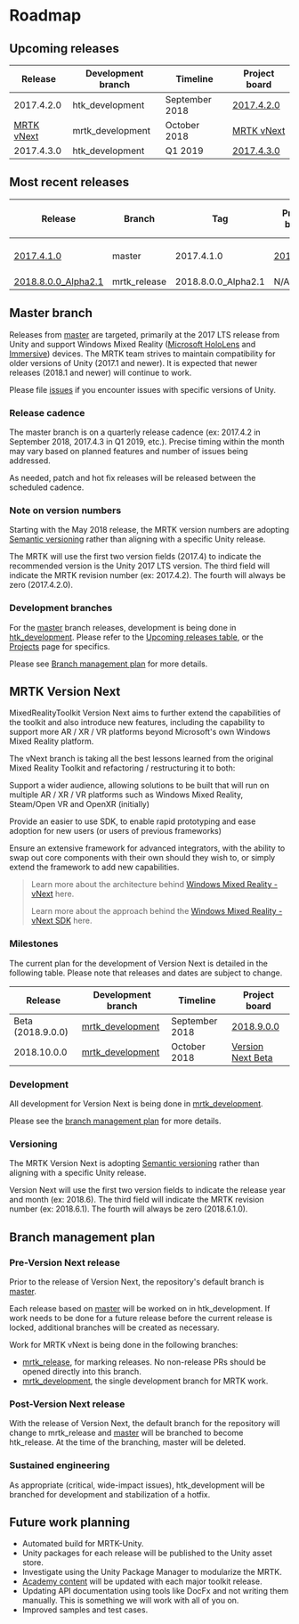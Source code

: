 # Roadmap

## Upcoming releases

| Release | Development branch | Timeline | Project board |
| --- | --- | --- | --- |
| 2017.4.2.0 | htk_development | September 2018 | [2017.4.2.0](https://github.com/Microsoft/MixedRealityToolkit-Unity/projects/15) |
| [MRTK vNext](#mrtk-version-next) | mrtk_development | October 2018 | [MRTK vNext](https://github.com/Microsoft/MixedRealityToolkit-Unity/projects/5) |
| 2017.4.3.0 | htk_development | Q1 2019 | [2017.4.3.0](https://github.com/Microsoft/MixedRealityToolkit-Unity/projects/17) |

## Most recent releases

| Release | Branch | Tag | Project board | Tested Unity Versions |
| --- | --- | --- | --- | --- |
| [2017.4.1.0](https://github.com/Microsoft/MixedRealityToolkit-Unity/releases/tag/2017.4.1.0) | master | 2017.4.1.0 | [2017.4.1.0](https://github.com/Microsoft/MixedRealityToolkit-Unity/projects/9) | 2017.1 - 2017.4 |
| [2018.8.0.0_Alpha2.1](https://github.com/Microsoft/MixedRealityToolkit-Unity/releases/tag/2018.8.0.0_Alpha2.1) | mrtk_release | 2018.8.0.0_Alpha2.1 | N/A | 2018.1 |

## Master branch

Releases from [master](https://github.com/Microsoft/MixedRealityToolkit-Unity/tree/master) are targeted, primarily at the 2017 LTS release from Unity and support Windows Mixed Reality ([Microsoft HoloLens](https://www.microsoft.com/en-us/hololens) and [Immersive](https://docs.microsoft.com/en-us/windows/mixed-reality/immersive-headset-hardware-details)) devices. The MRTK team strives to maintain compatibility for older versions of Unity (2017.1 and newer). It is expected that newer releases (2018.1 and newer) will continue to work.

Please file [issues](https://github.com/Microsoft/MixedRealityToolkit-Unity/issues) if you encounter issues with specific versions of Unity.

### Release cadence

The master branch is on a quarterly release cadence (ex: 2017.4.2 in September 2018, 2017.4.3 in Q1 2019, etc.). Precise timing within the month may vary based on planned features and number of issues being addressed.

As needed, patch and hot fix releases will be released between the scheduled cadence.

### Note on version numbers

Starting with the May 2018 release, the MRTK version numbers are adopting [Semantic versioning](https://semver.org/) rather than aligning with a specific Unity release.

The MRTK will use the first two version fields (2017.4) to indicate the recommended version is the Unity 2017 LTS version. The third field will indicate the MRTK revision number (ex: 2017.4.2). The fourth will always be zero (2017.4.2.0).

### Development branches

For the [master](https://github.com/Microsoft/MixedRealityToolkit-Unity/tree/master) branch releases, development is being done in [htk_development](https://github.com/Microsoft/MixedRealityToolkit-Unity/tree/htk_development). Please refer to the [Upcoming releases table](#upcoming-releases), or the [Projects](https://github.com/Microsoft/MixedRealityToolkit-Unity/projects) page for specifics.

Please see [Branch management plan](#branch-management-plan) for more details.

## MRTK Version Next

MixedRealityToolkit Version Next aims to further extend the capabilities of the toolkit and also introduce new features, including the capability to support more AR / XR / VR platforms beyond Microsoft's own Windows Mixed Reality platform.

The vNext branch is taking all the best lessons learned from the original Mixed Reality Toolkit and refactoring / restructuring it to both:

Support a wider audience, allowing solutions to be built that will run on multiple AR / XR / VR platforms such as Windows Mixed Reality, Steam/Open VR and OpenXR (initially)

Provide an easier to use SDK, to enable rapid prototyping and ease adoption for new users (or users of previous frameworks)

Ensure an extensive framework for advanced integrators, with the ability to swap out core components with their own should they wish to, or simply extend the framework to add new capabilities.

> Learn more about the architecture behind [Windows Mixed Reality - vNext](https://github.com/Microsoft/MixedRealityToolkit-Unity/blob/mrtk_release/MRTK-vNext.md) here.
>
> Learn more about the approach behind the [Windows Mixed Reality - vNext SDK](https://github.com/Microsoft/MixedRealityToolkit-Unity/blob/mrtk_release/MRTK-SDK.md) here.

### Milestones

The current plan for the development of Version Next is detailed in the following table. Please note that releases and dates are subject to change.

| Release | Development branch | Timeline | Project board |
| --- | --- | --- | --- |
| Beta (2018.9.0.0) | [mrtk_development](https://github.com/Microsoft/MixedRealityToolkit-Unity/tree/mrtk_development) | September 2018 | [2018.9.0.0](https://github.com/Microsoft/MixedRealityToolkit-Unity/projects/12) |
| 2018.10.0.0 | [mrtk_development](https://github.com/Microsoft/MixedRealityToolkit-Unity/tree/mrtk_development) | October 2018 | [Version Next Beta](https://github.com/Microsoft/MixedRealityToolkit-Unity/projects/14) |

### Development

All development for Version Next is being done in [mrtk_development](https://github.com/Microsoft/MixedRealityToolkit-Unity/tree/mrtk_development).

Please see the [branch management plan](#branch-management-plan) for more details.

### Versioning

The MRTK Version Next is adopting [Semantic versioning](https://semver.org/) rather than aligning with a specific Unity release.

Version Next will use the first two version fields to indicate the release year and month (ex: 2018.6). The third field will indicate the MRTK revision number (ex: 2018.6.1). The fourth will always be zero (2018.6.1.0).

## Branch management plan

### Pre-Version Next release

Prior to the release of Version Next, the repository's default branch is [master](https://github.com/Microsoft/MixedRealityToolkit-Unity/tree/master).

Each release based on [master](https://github.com/Microsoft/MixedRealityToolkit-Unity/tree/master) will be worked on in htk_development. If work needs to be done for a future release before the current release is locked, additional branches will be created as necessary.

Work for MRTK vNext is being done in the following branches:

- [mrtk_release](https://github.com/Microsoft/MixedRealityToolkit-Unity/tree/mrtk_release), for marking releases. No non-release PRs should be opened directly into this branch.
- [mrtk_development](https://github.com/Microsoft/MixedRealityToolkit-Unity/tree/mrtk_development), the single development branch for MRTK work.

### Post-Version Next release

With the release of Version Next, the default branch for the repository will change to mrtk_release and [master](https://github.com/Microsoft/MixedRealityToolkit-Unity/tree/master)  will be branched to become htk_release. At the time of the branching, master will be deleted.

### Sustained engineering

As appropriate (critical, wide-impact issues), htk_development will be branched for development and stabilization of a hotfix.

## Future work planning

- Automated build for MRTK-Unity.
- Unity packages for each release will be published to the Unity asset store.
- Investigate using the Unity Package Manager to modularize the MRTK.
- [Academy content](https://github.com/Microsoft/HolographicAcademy) will be updated with each major toolkit release.
- Updating API documentation using tools like DocFx and not writing them manually. This is something we will work with all of you on.
- Improved samples and test cases.
